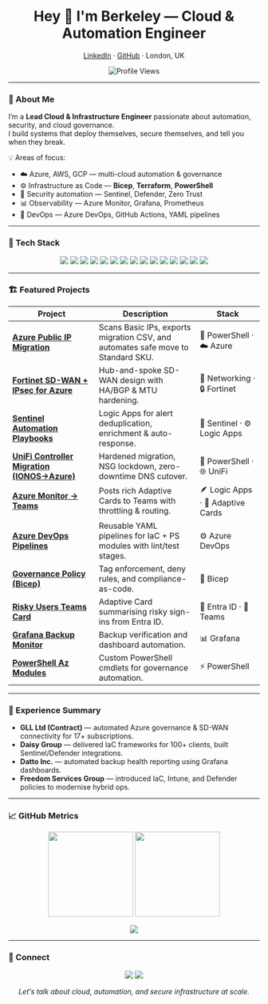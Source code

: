 <!-- Profile README for @berkeleyo – Hybrid Edition -->

<h1 align="center">Hey 👋 I'm Berkeley — Cloud & Automation Engineer</h1>

<p align="center">
<a href="https://www.linkedin.com/in/berkeleyo">LinkedIn</a> · <a href="https://github.com/berkeleyo">GitHub</a> · London, UK  
</p>

<p align="center">
<img alt="Profile Views" src="https://komarev.com/ghpvc/?username=berkeleyo&label=👀%20Views&color=blueviolet&style=flat-square">
</p>

---

### 🚀 About Me

I’m a **Lead Cloud & Infrastructure Engineer** passionate about automation, security, and cloud governance.  
I build systems that deploy themselves, secure themselves, and tell you when they break.  

💡 Areas of focus:
- ☁️ Azure, AWS, GCP — multi-cloud automation & governance  
- ⚙️ Infrastructure as Code — **Bicep**, **Terraform**, **PowerShell**  
- 🔐 Security automation — Sentinel, Defender, Zero Trust  
- 📊 Observability — Azure Monitor, Grafana, Prometheus  
- 🚀 DevOps — Azure DevOps, GitHub Actions, YAML pipelines  

---

### 🧩 Tech Stack

<p align="center">
<img src="https://img.shields.io/badge/Azure-0078D4?logo=microsoftazure&logoColor=white">
<img src="https://img.shields.io/badge/AWS-232F3E?logo=amazonaws&logoColor=FF9900">
<img src="https://img.shields.io/badge/GCP-4285F4?logo=googlecloud&logoColor=white">
<img src="https://img.shields.io/badge/PowerShell-5391FE?logo=powershell&logoColor=white">
<img src="https://img.shields.io/badge/Bicep-00B4FF?logo=microsoftazure">
<img src="https://img.shields.io/badge/Terraform-7B42BC?logo=terraform&logoColor=white">
<img src="https://img.shields.io/badge/GitHub%20Actions-181717?logo=githubactions&logoColor=white">
<img src="https://img.shields.io/badge/Azure%20DevOps-0078D7?logo=azuredevops&logoColor=white">
<img src="https://img.shields.io/badge/Docker-2496ED?logo=docker">
<img src="https://img.shields.io/badge/Kubernetes-326CE5?logo=kubernetes">
<img src="https://img.shields.io/badge/Microsoft%20Sentinel-003B57?logo=microsoft">
<img src="https://img.shields.io/badge/Intune-0078D4?logo=microsoftintune">
<img src="https://img.shields.io/badge/Fortinet-E60000?logo=fortinet">
<img src="https://img.shields.io/badge/Grafana-F46800?logo=grafana">
<img src="https://img.shields.io/badge/Prometheus-E6522C?logo=prometheus">
</p>

---

### 🏗️ Featured Projects

| Project | Description | Stack |
|----------|--------------|-------|
| [**Azure Public IP Migration**](https://github.com/berkeleyo/azure-public-ip-migration) | Scans Basic IPs, exports migration CSV, and automates safe move to Standard SKU. | 🧰 PowerShell · ☁️ Azure |
| [**Fortinet SD-WAN + IPsec for Azure**](https://github.com/berkeleyo/fortinet-azure-sdwan-ipsec) | Hub-and-spoke SD-WAN design with HA/BGP & MTU hardening. | 🧱 Networking · 🔒 Fortinet |
| [**Sentinel Automation Playbooks**](https://github.com/berkeleyo/sentinel-automation-playbooks) | Logic Apps for alert deduplication, enrichment & auto-response. | 🔐 Sentinel · ⚙️ Logic Apps |
| [**UniFi Controller Migration (IONOS→Azure)**](https://github.com/berkeleyo/unifi-azure-migration-runbook) | Hardened migration, NSG lockdown, zero-downtime DNS cutover. | 🧰 PowerShell · 🌐 UniFi |
| [**Azure Monitor → Teams**](https://github.com/berkeleyo/azure-monitor-teams-notifications) | Posts rich Adaptive Cards to Teams with throttling & routing. | 🪶 Logic Apps · 🧾 Adaptive Cards |
| [**Azure DevOps Pipelines**](https://github.com/berkeleyo/azure-devops-pipeline-templates) | Reusable YAML pipelines for IaC + PS modules with lint/test stages. | ⚙️ Azure DevOps |
| [**Governance Policy (Bicep)**](https://github.com/berkeleyo/azure-governance-policy-bicep) | Tag enforcement, deny rules, and compliance-as-code. | 💠 Bicep |
| [**Risky Users Teams Card**](https://github.com/berkeleyo/teams-risky-users-card) | Adaptive Card summarising risky sign-ins from Entra ID. | 🔐 Entra ID · 💬 Teams |
| [**Grafana Backup Monitor**](https://github.com/berkeleyo/grafana-backup-monitoring) | Backup verification and dashboard automation. | 📊 Grafana |
| [**PowerShell Az Modules**](https://github.com/berkeleyo/powershell-az-modules) | Custom PowerShell cmdlets for governance automation. | ⚡ PowerShell |

---

### 🧠 Experience Summary

- **GLL Ltd (Contract)** — automated Azure governance & SD-WAN connectivity for 17+ subscriptions.  
- **Daisy Group** — delivered IaC frameworks for 100+ clients, built Sentinel/Defender integrations.  
- **Datto Inc.** — automated backup health reporting using Grafana dashboards.  
- **Freedom Services Group** — introduced IaC, Intune, and Defender policies to modernise hybrid ops.  

---

### 📈 GitHub Metrics

<p align="center">
<img height="170" src="https://github-readme-stats.vercel.app/api?username=berkeleyo&show_icons=true&theme=transparent&hide_title=true">
<img height="170" src="https://github-readme-stats.vercel.app/api/top-langs/?username=berkeleyo&layout=compact&theme=transparent">
</p>

<p align="center">
<img src="https://streak-stats.demolab.com?user=berkeleyo&theme=transparent">
</p>

---

### 🤝 Connect

<p align="center">
<a href="https://www.linkedin.com/in/berkeleyo"><img src="https://img.shields.io/badge/LinkedIn-Berkeley%20Orogodo-blue?logo=linkedin"></a>
<a href="https://github.com/berkeleyo"><img src="https://img.shields.io/badge/GitHub-berkeleyo-black?logo=github"></a>
</p>

<p align="center">
<i>Let's talk about cloud, automation, and secure infrastructure at scale.</i>
</p>
